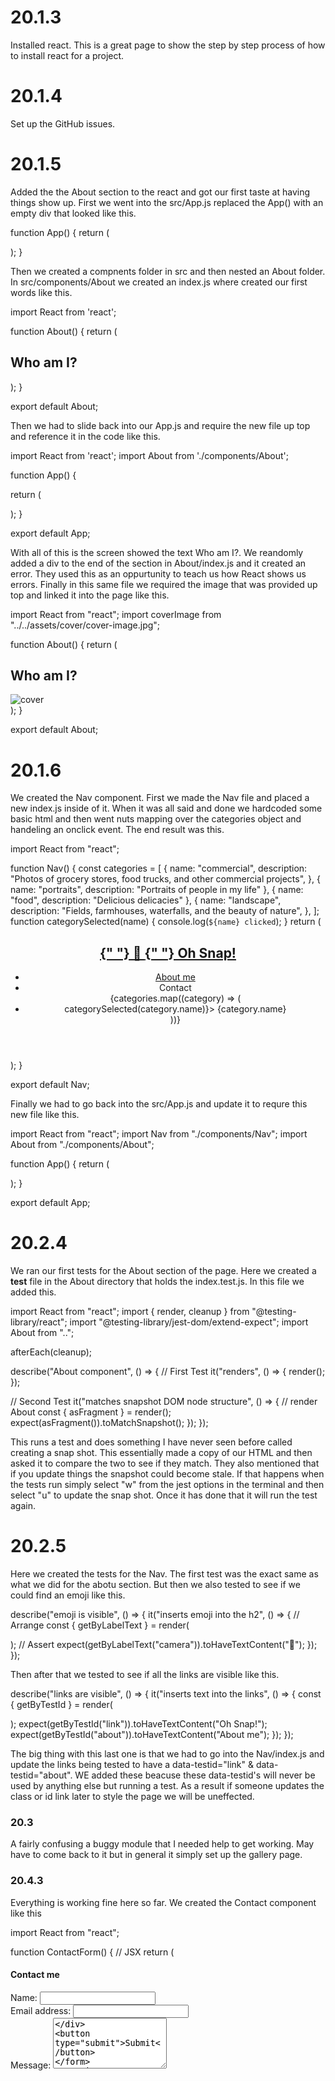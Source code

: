 # 20.1.3

Installed react. This is a great page to show the step by step process of how to install react for a project.

# 20.1.4

Set up the GitHub issues.

# 20.1.5

Added the the About section to the react and got our first taste at having things show up. First we went into the src/App.js replaced the App() with an empty div that looked like this.

function App() {
return (

<div>
</div>
);
}

Then we created a compnents folder in src and then nested an About folder. In src/components/About we created an index.js where created our first words like this.

import React from 'react';

function About() {
return (

<section>
<h1 id="about">Who am I?</h1>
</section>
);
}

export default About;

Then we had to slide back into our App.js and require the new file up top and reference it in the code like this.

import React from 'react';
import About from './components/About';

function App() {

return (

<div>
<main>
<About></About>
</main>
</div>
);
}

export default App;

With all of this is the screen showed the text Who am I?. We reandomly added a div to the end of the section in About/index.js and it created an error. They used this as an oppurtunity to teach us how React shows us errors. Finally in this same file we required the image that was provided up top and linked it into the page like this.

import React from "react";
import coverImage from "../../assets/cover/cover-image.jpg";

function About() {
return (

<section className="my-5">
<h1 id="about">Who am I?</h1>
<img
src={coverImage}
className="my-2"
style={{ width: "100%" }}
alt="cover"
/>
</section>
);
}

export default About;

# 20.1.6

We created the Nav component. First we made the Nav file and placed a new index.js inside of it. When it was all said and done we hardcoded some basic html and then went nuts mapping over the categories object and handeling an onclick event. The end result was this.

import React from "react";

function Nav() {
const categories = [
{
name: "commercial",
description:
"Photos of grocery stores, food trucks, and other commercial projects",
},
{ name: "portraits", description: "Portraits of people in my life" },
{ name: "food", description: "Delicious delicacies" },
{
name: "landscape",
description: "Fields, farmhouses, waterfalls, and the beauty of nature",
},
];
function categorySelected(name) {
console.log(`${name} clicked`);
}
return (

<header>
<h2>
<a href="/">
<span role="img" aria-label="camera">
{" "}
📸
</span>{" "}
Oh Snap!
</a>
</h2>
<nav>
<ul className="flex-row">
<li className="mx-2">
<a href="#about">About me</a>
</li>
<li>
<span>Contact</span>
</li>
{categories.map((category) => (
<li className="mx-1" key={category.name}>
<span onClick={() => categorySelected(category.name)}>
{category.name}
</span>
</li>
))}
</ul>
</nav>
</header>
);
}

export default Nav;

Finally we had to go back into the src/App.js and update it to requre this new file like this.

import React from "react";
import Nav from "./components/Nav";
import About from "./components/About";

function App() {
return (

<div>
<Nav></Nav>
<main>
<About></About>
</main>
</div>
);
}

export default App;

# 20.2.4

We ran our first tests for the About section of the page. Here we created a **test** file in the About directory that holds the index.test.js. In this file we added this.

import React from "react";
import { render, cleanup } from "@testing-library/react";
import "@testing-library/jest-dom/extend-expect";
import About from "..";

afterEach(cleanup);

describe("About component", () => {
// First Test
it("renders", () => {
render(<About />);
});

// Second Test
it("matches snapshot DOM node structure", () => {
// render About
const { asFragment } = render(<About />);
expect(asFragment()).toMatchSnapshot();
});
});

This runs a test and does something I have never seen before called creating a snap shot. This essentially made a copy of our HTML and then asked it to compare the two to see if they match. They also mentioned that if you update things the snapshot could become stale. If that happens when the tests run simply select "w" from the jest options in the terminal and then select "u" to update the snap shot. Once it has done that it will run the test again.

# 20.2.5

Here we created the tests for the Nav. The first test was the exact same as what we did for the abotu section. But then we also tested to see if we could find an emoji like this.

describe("emoji is visible", () => {
it("inserts emoji into the h2", () => {
// Arrange
const { getByLabelText } = render(<Nav />);
// Assert
expect(getByLabelText("camera")).toHaveTextContent("📸");
});
});

Then after that we tested to see if all the links are visible like this.

describe("links are visible", () => {
it("inserts text into the links", () => {
const { getByTestId } = render(<Nav />);
expect(getByTestId("link")).toHaveTextContent("Oh Snap!");
expect(getByTestId("about")).toHaveTextContent("About me");
});
});

The big thing with this last one is that we had to go into the Nav/index.js and update the links being tested to have a data-testid="link" & data-testid="about". WE added these beacuse these data-testid's will never be used by anything else but running a test. As a result if someone updates the class or id link later to style the page we will be uneffected.

# 20.3

A fairly confusing a buggy module that I needed help to get working. May have to come back to it but in general it simply set up the gallery page.

# 20.4.3

Everything is working fine here so far. We created the Contact component like this

import React from "react";

function ContactForm() {
// JSX
return (

<section>
<h1>Contact me</h1>
<form id="contact-form">
<div>
<label htmlFor="name">Name:</label>
<input type="text" name="name" />
</div>
<div>
<label htmlFor="email">Email address:</label>
<input type="email" name="email" />
</div>
<div>
<label htmlFor="message">Message:</label>
<textarea name="message" rows="5" />
</div>
<button type="submit">Submit</button>
</form>
</section>
);
}

export default ContactForm;

Then we went into App.js and set up the file to import contact like this.

import ContactForm from "./components/Contact";

The interesteting bit here is that the inmort is the same name as what we exported "ContactForm" and the file path still looks for "Contact". None of this is to shocking this just happens to be the first time we did this so they tried to juke us when it came time to set up the App.js. Finally we simply added the contact for into the <main> part of the body. This looks silly right now but they claim we will be learning how to hide it soon. The return statment looks like this.

return (

<div>
<Nav
        categories={categories}
        setCurrentCategory={setCurrentCategory}
        currentCategory={currentCategory}
      ></Nav>
<main>
<ContactForm></ContactForm>
<Gallery currentCategory={currentCategory}></Gallery>
<About></About>
</main>
</div>
);

Also the form is already throwing an error if you do now input the email address correctly. As of right now the only way to trigger it is by hitting the submit button.

# 20.4.4

So far so smooth. This time we learned how to log the information from the two input forms and the textarea. First we created the useState and destructured it like this.

const [formState, setFormState] = useState({
name: "",
email: "",
message: "",
});
const { name, email, message } = formState;

Then we created a function named handleFormState that will listen everytime we listen to these spots. Like this.

function handleChange(e) {
setFormState({ ...formState, [e.target.name]: e.target.value });
}

Next we went down to the forms to require it which looked like this.

  <div>
          <label htmlFor="name">Name:</label>
          <input
            type="text"
            defaultValue={name}
            onChange={handleChange}
            name="name"
          />
        </div>
        <div>
          <label htmlFor="email">Email address:</label>
          <input
            type="email"
            defaultValue={email}
            name="email"
            onChange={handleChange}
          />
        </div>
        <div>
          <label htmlFor="message">Message:</label>
          <textarea
            name="message"
            defaultValue={message}
            onChange={handleChange}
            rows="5"
          />
    </div>

Here we are calling this functions so that each time some adds a single character to the forms it will remeber them. Finally we added a submit function called handleSubmit that looks like this.

function handleSubmit(e) {
e.preventDefault();
console.log("I am formstate", formState);
}

And called it down below at the top of the <form> like this.

<form id="contact-form" onSubmit={handleSubmit}>

This will log all three areas that get information once you hit the submit button.

